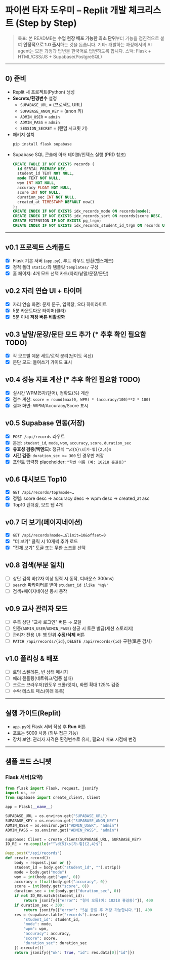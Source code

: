 # 파이썬 타자 도우미 – Replit 개발 체크리스트 (Step by Step)

> 목표: 본 README는 **수업 현장 배포 가능한 최소 단위**부터 기능을 점진적으로 붙여 **안정적으로 1.0 출시**하는 것을 돕습니다.
> 기타: 개발하는 과정에서의 AI agent는 모든 과정과 답변을 한국어로 답변하도록 합니다.
> 스택: Flask + HTML/CSS/JS + Supabase(PostgreSQL)

---

## 0) 준비
- Replit 새 프로젝트(Python) 생성
- **Secrets/환경변수** 설정
  - `SUPABASE_URL` = (프로젝트 URL)
  - `SUPABASE_ANON_KEY` = (anon 키)
  - `ADMIN_USER` = `admin`
  - `ADMIN_PASS` = `admin`
  - `SESSION_SECRET` = (랜덤 시크릿 키)
- 패키지 설치
  ```bash
  pip install flask supabase
  ```
- Supabase SQL 콘솔에 아래 테이블/인덱스 실행 (PRD 참조)
  ```sql
  CREATE TABLE IF NOT EXISTS records (
    id SERIAL PRIMARY KEY,
    student_id TEXT NOT NULL,
    mode TEXT NOT NULL,
    wpm INT NOT NULL,
    accuracy FLOAT NOT NULL,
    score INT NOT NULL,
    duration_sec INT NOT NULL,
    created_at TIMESTAMP DEFAULT now()
  );
  CREATE INDEX IF NOT EXISTS idx_records_mode ON records(mode);
  CREATE INDEX IF NOT EXISTS idx_records_sort ON records(score DESC, accuracy DESC, wpm DESC, created_at ASC);
  CREATE EXTENSION IF NOT EXISTS pg_trgm;
  CREATE INDEX IF NOT EXISTS idx_records_student_id_trgm ON records USING gin (student_id gin_trgm_ops);
  ```

---

## v0.1 프로젝트 스캐폴드
- [x] Flask 기본 서버 (`app.py`), 루트 라우트 반환(헬스체크)
- [x] 정적 폴더 `static/`와 템플릿 `templates/` 구성
- [x] 홈 페이지: 4개 모드 선택 카드(자리/낱말/문장/문단)

## v0.2 자리 연습 UI + 타이머
- [x] 자리 연습 화면: 문제 문구, 입력창, 오타 하이라이트
- [x] 5분 카운트다운 타이머(클라)
- [x] 5분 이내 **저장 버튼 비활성화**

## v0.3 낱말/문장/문단 모드 추가 (* 추후 확인 필요함 TODO)
- [x] 각 모드별 예문 세트/로직 분리(난이도 곡선)
- [x] 문단 모드: 들여쓰기 가이드 표시

## v0.4 성능 지표 계산 (* 추후 확인 필요함 TODO)
- [x] 실시간 WPM(5자/단어), 정확도(%) 계산
- [x] 점수 계산: `score = round(max(0, WPM) * (accuracy/100)**2 * 100)`
- [x] 결과 화면: WPM/Accuracy/Score 표시

## v0.5 Supabase 연동(저장)
- [x] `POST /api/records` 라우트
- [x] 본문: `student_id`, `mode`, `wpm`, `accuracy`, `score`, `duration_sec`
- [x] **유효성 검증(백엔드)**: 정규식 `^\d{5}\s[가-힣]{2,4}$`
- [x] **시간 검증**: `duration_sec >= 300` 인 경우만 저장
- [x] 프런트 입력창 placeholder: `"학번 이름 (예: 10218 홍길동)"`

## v0.6 대시보드 Top10
- [x] `GET /api/records/top?mode=…`
- [x] 정렬: score desc → accuracy desc → wpm desc → created_at asc
- [x] Top10 렌더링, 모드 탭 4개

## v0.7 더 보기(페이지네이션)
- [x] `GET /api/records?mode=…&limit=10&offset=0`
- [x] "더 보기" 클릭 시 10개씩 추가 로드
- [x] "전체 보기" 토글 또는 무한 스크롤 선택

## v0.8 검색(부분 일치)
- [ ] 상단 검색 바(2자 이상 입력 시 동작, 디바운스 300ms)
- [ ] `search` 파라미터를 받아 `student_id ilike '%q%'`
- [ ] 검색+페이지네이션 동시 동작

## v0.9 교사 관리자 모드
- [ ] 우측 상단 "교사 로그인" 버튼 → 모달
- [ ] 인증(`ADMIN_USER`/`ADMIN_PASS`) 성공 시 토큰 발급(세션 스토리지)
- [ ] 관리자 전용 UI: 행 단위 **수정/삭제** 버튼
- [ ] `PATCH /api/records/{id}`, `DELETE /api/records/{id}` 구현(토큰 검사)

## v1.0 폴리싱 & 배포
- [ ] 로딩 스켈레톤, 빈 상태 메시지
- [ ] 에러 핸들링(네트워크/검증 실패)
- [ ] 크로스 브라우저(윈도우 크롬/엣지), 화면 확대 125% 검증
- [ ] 수락 테스트 패스(아래 목록)

---

## 실행 가이드(Replit)
- `app.py`에 Flask 서버 작성 후 **Run** 버튼
- 포트는 5000 사용 (외부 접근 가능)
- 장치 보안: 관리자 자격은 환경변수로 유지, 필요시 배포 시점에 변경

---

## 샘플 코드 스니펫

### Flask 서버(요약)
```python
from flask import Flask, request, jsonify
import os, re
from supabase import create_client, Client

app = Flask(__name__)

SUPABASE_URL = os.environ.get("SUPABASE_URL")
SUPABASE_KEY = os.environ.get("SUPABASE_ANON_KEY")
ADMIN_USER = os.environ.get("ADMIN_USER", "admin")
ADMIN_PASS = os.environ.get("ADMIN_PASS", "admin")

supabase: Client = create_client(SUPABASE_URL, SUPABASE_KEY)
ID_RE = re.compile(r"^\d{5}\s[가-힣]{2,4}$")

@app.post("/api/records")
def create_record():
    body = request.json or {}
    student_id = body.get("student_id", "").strip()
    mode = body.get("mode")
    wpm = int(body.get("wpm", 0))
    accuracy = float(body.get("accuracy", 0))
    score = int(body.get("score", 0))
    duration_sec = int(body.get("duration_sec", 0))
    if not ID_RE.match(student_id):
        return jsonify({"error": "형식 오류(예: 10218 홍길동)"}), 400
    if duration_sec < 300:
        return jsonify({"error": "5분 종료 후 저장 가능합니다."}), 400
    res = (supabase.table("records").insert({
        "student_id": student_id,
        "mode": mode,
        "wpm": wpm,
        "accuracy": accuracy,
        "score": score,
        "duration_sec": duration_sec
    }).execute())
    return jsonify({"ok": True, "id": res.data[0]["id"]})
